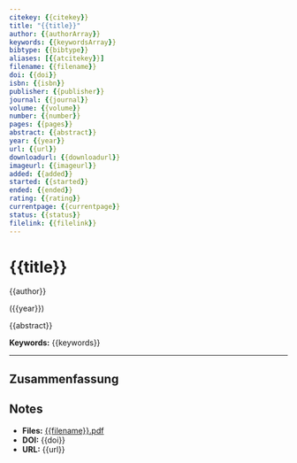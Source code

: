```yaml
---
citekey: {{citekey}}
title: "{{title}}"
author: {{authorArray}}
keywords: {{keywordsArray}}
bibtype: {{bibtype}}
aliases: [{{atcitekey}}]
filename: {{filename}}
doi: {{doi}}
isbn: {{isbn}}
publisher: {{publisher}}
journal: {{journal}}
volume: {{volume}}
number: {{number}}
pages: {{pages}}
abstract: {{abstract}}
year: {{year}}
url: {{url}}
downloadurl: {{downloadurl}}
imageurl: {{imageurl}}
added: {{added}}
started: {{started}}
ended: {{ended}}
rating: {{rating}}
currentpage: {{currentpage}}
status: {{status}}
filelink: {{filelink}}
---
```


# {{title}}

{{author}}

({{year}})

{{abstract}}

**Keywords:** {{keywords}}

---

## Zusammenfassung

<!-- Add your summary/analysis here in German -->

## Notes

- **Files:** [{{filename}}.pdf](./{{filename}}.pdf)
- **DOI:** {{doi}}
- **URL:** {{url}}
